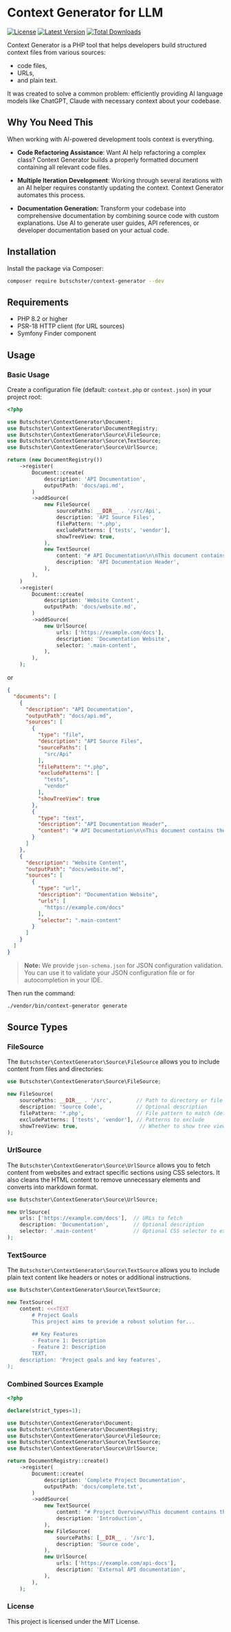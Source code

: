 # Context Generator for LLM

<p>
    <a href="https://packagist.org/packages/butschster/context-generator"><img alt="License" src="https://img.shields.io/packagist/l/butschster/context-generator"></a>
    <a href="https://packagist.org/packages/butschster/context-generator"><img alt="Latest Version" src="https://img.shields.io/packagist/v/butschster/context-generator"></a>
    <a href="https://packagist.org/packages/butschster/context-generator"><img alt="Total Downloads" src="https://img.shields.io/packagist/dt/butschster/context-generator"></a>
</p>

Context Generator is a PHP tool that helps developers build structured context files from various sources:

- code files,
- URLs,
- and plain text.

It was created to solve a common problem: efficiently providing AI language models like ChatGPT, Claude with necessary
context about your codebase.

## Why You Need This

When working with AI-powered development tools context is everything.

- **Code Refactoring Assistance**: Want AI help refactoring a complex class? Context Generator builds a properly
  formatted document containing all relevant code files.

- **Multiple Iteration Development**: Working through several iterations with an AI helper requires constantly updating
  the context. Context Generator automates this process.

- **Documentation Generation:** Transform your codebase into comprehensive documentation by combining source code with
  custom explanations. Use AI to generate user guides, API references, or developer documentation based on your actual
  code.

## Installation

Install the package via Composer:

```bash
composer require butschster/context-generator --dev
```

## Requirements

- PHP 8.2 or higher
- PSR-18 HTTP client (for URL sources)
- Symfony Finder component

## Usage

### Basic Usage

Create a configuration file (default: `context.php` or `context.json`) in your project root:

```php
<?php

use Butschster\ContextGenerator\Document;
use Butschster\ContextGenerator\DocumentRegistry;
use Butschster\ContextGenerator\Source\FileSource;
use Butschster\ContextGenerator\Source\TextSource;
use Butschster\ContextGenerator\Source\UrlSource;

return (new DocumentRegistry())
    ->register(
        Document::create(
            description: 'API Documentation',
            outputPath: 'docs/api.md',
        )
        ->addSource(
            new FileSource(
                sourcePaths: __DIR__ . '/src/Api',
                description: 'API Source Files',
                filePattern: '*.php',
                excludePatterns: ['tests', 'vendor'],
                showTreeView: true,
            ),
            new TextSource(
                content: "# API Documentation\n\nThis document contains the API source code.",
                description: 'API Documentation Header',
            ),
        ),
    )
    ->register(
        Document::create(
            description: 'Website Content',
            outputPath: 'docs/website.md',
        )
        ->addSource(
            new UrlSource(
                urls: ['https://example.com/docs'],
                description: 'Documentation Website',
                selector: '.main-content',
            ),
        ),
    );
```

or

```json
{
  "documents": [
    {
      "description": "API Documentation",
      "outputPath": "docs/api.md",
      "sources": [
        {
          "type": "file",
          "description": "API Source Files",
          "sourcePaths": [
            "src/Api"
          ],
          "filePattern": "*.php",
          "excludePatterns": [
            "tests",
            "vendor"
          ],
          "showTreeView": true
        },
        {
          "type": "text",
          "description": "API Documentation Header",
          "content": "# API Documentation\n\nThis document contains the API source code."
        }
      ]
    },
    {
      "description": "Website Content",
      "outputPath": "docs/website.md",
      "sources": [
        {
          "type": "url",
          "description": "Documentation Website",
          "urls": [
            "https://example.com/docs"
          ],
          "selector": ".main-content"
        }
      ]
    }
  ]
}
```

> **Note:** We provide `json-schema.json` for JSON configuration validation. You can use it to validate your JSON
> configuration file or for autocompletion in your IDE.

Then run the command:

```bash
./vendor/bin/context-generator generate
```

## Source Types

### FileSource

The `Butschster\ContextGenerator\Source\FileSource` allows you to include content from files and directories:

```php
use Butschster\ContextGenerator\Source\FileSource;

new FileSource(
    sourcePaths: __DIR__ . '/src',        // Path to directory or file
    description: 'Source Code',           // Optional description
    filePattern: '*.php',                 // File pattern to match (default: *.php)
    excludePatterns: ['tests', 'vendor'], // Patterns to exclude
    showTreeView: true,                    // Whether to show tree view (default: true)
);
```

### UrlSource

The `Butschster\ContextGenerator\Source\UrlSource` allows you to fetch content from websites and extract specific
sections using CSS selectors.
It also cleans the HTML content to remove unnecessary elements and converts into markdown format.

```php
use Butschster\ContextGenerator\Source\UrlSource;

new UrlSource(
    urls: ['https://example.com/docs'],  // URLs to fetch
    description: 'Documentation',        // Optional description
    selector: '.main-content'            // Optional CSS selector to extract specific content
);
```

### TextSource

The `Butschster\ContextGenerator\Source\TextSource` allows you to include plain text content like headers or notes or
additional instructions.

```php
use Butschster\ContextGenerator\Source\TextSource;

new TextSource(
    content: <<<TEXT
        # Project Goals
        This project aims to provide a robust solution for...
        
        ## Key Features
        - Feature 1: Description
        - Feature 2: Description
        TEXT,
    description: 'Project goals and key features',
);
```

### Combined Sources Example

```php
<?php

declare(strict_types=1);

use Butschster\ContextGenerator\Document;
use Butschster\ContextGenerator\DocumentRegistry;
use Butschster\ContextGenerator\Source\FileSource;
use Butschster\ContextGenerator\Source\TextSource;
use Butschster\ContextGenerator\Source\UrlSource;

return DocumentRegistry::create()
    ->register(
        Document::create(
            description: 'Complete Project Documentation',
            outputPath: 'docs/complete.txt',
        )
        ->addSource(
            new TextSource(
                content: "# Project Overview\nThis document contains the complete documentation...",
                description: 'Introduction',
            ),
            new FileSource(
                sourcePaths: [__DIR__ . '/src'],
                description: 'Source code',
            ),
            new UrlSource(
                urls: ['https://example.com/api-docs'],
                description: 'External API documentation',
            ),
        ),
    );
```

### License

This project is licensed under the MIT License.